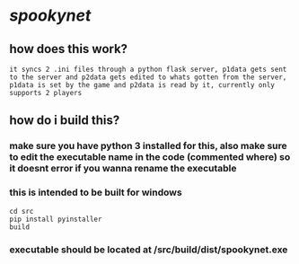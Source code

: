 # ***spookynet***
## how does this work?
```it syncs 2 .ini files through a python flask server, p1data gets sent to the server and p2data gets edited to whats gotten from the server, p1data is set by the game and p2data is read by it, currently only supports 2 players```
## how do i build this?
### make sure you have python 3 installed for this, also make sure to edit the executable name in the code (commented where) so it doesnt error if you wanna rename the executable
### this is intended to be built for windows
```
cd src
pip install pyinstaller
build
```
### executable should be located at /src/build/dist/spookynet.exe
